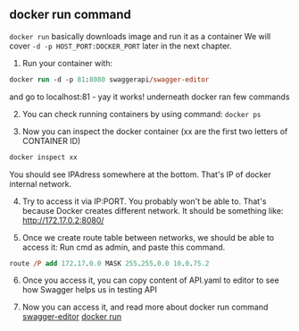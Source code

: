 ## docker run command

`docker run` basically downloads image and run it as a container
We will cover `-d -p HOST_PORT:DOCKER_PORT` later in the next chapter.

1. Run your container with:
```ps
docker run -d -p 81:8080 swaggerapi/swagger-editor
```
and go to localhost:81 - yay it works! underneath docker ran few commands

2. You can check running containers by using command:
`docker ps`

3. Now you can inspect the docker container (xx are the first two letters of CONTAINER ID)
```ps
docker inspect xx
```
You should see IPAdress somewhere at the bottom. That's IP of docker internal network.

4. Try to access it via IP:PORT. You probably won't be able to. That's because Docker creates different network.
It should be something like: http://172.17.0.2:8080/

5. Once we create route table between networks, we should be able to access it:
Run cmd as admin, and paste this command.
```ps
route /P add 172.17.0.0 MASK 255.255.0.0 10.0.75.2
```

6. Once you access it, you can copy content of API.yaml to editor to see how Swagger helps us in testing API

7. Now you can access it, and read more about docker run command
[swagger-editor](https://github.com/swagger-api/swagger-editor)
[docker run](https://docs.docker.com/engine/reference/commandline/run/)